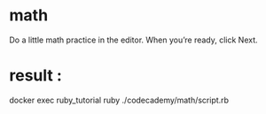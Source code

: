 # math
Do a little math practice in the editor. When you’re ready, click Next.

# result : 
docker exec ruby_tutorial ruby ./codecademy/math/script.rb